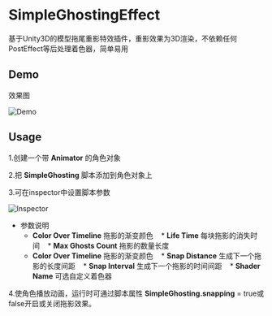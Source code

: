 

# SimpleGhostingEffect

基于Unity3D的模型拖尾重影特效插件，重影效果为3D渲染，不依赖任何PostEffect等后处理着色器，简单易用

## Demo


效果图

![Demo](https://github.com/wwwise/SimpleGhostingEffect/blob/master/doc/img/screenshot.jpg)

## Usage

1.创建一个带 **Animator** 的角色对象

2.把 **SimpleGhosting** 脚本添加到角色对象上

3.可在inspector中设置脚本参数

![Inspector](https://github.com/wwwise/SimpleGhostingEffect/blob/master/doc/img/inspector.jpg)

* 参数说明
    *  **Color Over Timeline** 拖影的渐变颜色
    *  **Life Time** 每块拖影的消失时间 
    *  **Max Ghosts Count** 拖影的数量长度
    *  **Color Over Timeline** 拖影的渐变颜色
    *  **Snap Distance** 生成下一个拖影的长度间距
    *  **Snap Interval** 生成下一个拖影的时间间距
    *  **Shader Name** 可选自定义着色器

4.使角色播放动画，运行时可通过脚本属性 **SimpleGhosting.snapping** = true或false开启或关闭拖影效果。
